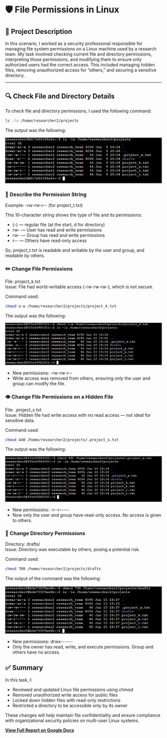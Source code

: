 # 🛡️ File Permissions in Linux

## 📘 Project Description

In this scenario, I worked as a security professional responsible for managing file system permissions on a Linux machine used by a research team. My task involved checking current file and directory permissions, interpreting those permissions, and modifying them to ensure only authorized users had the correct access. This included managing hidden files, removing unauthorized access for “others,” and securing a sensitive directory.

---

## 🔍 Check File and Directory Details

To check file and directory permissions, I used the following command:

```bash
ls -la /home/researcher2/projects
```

The output was the following:

![Query Screenshot: permissions](Portfolio_project_1_screenshots/1.png)

### 🧾 Describe the Permission String

Example: -rw-rw-r-- (for project_t.txt)

This 10-character string shows the type of file and its permissions:

- (-) — regular file (at the start, d for directory)
- rw- — User has read and write permissions
- rw- — Group has read and write permissions
- r-- — Others have read-only access

So, project_t.txt is readable and writable by the user and group, and readable by others.

### ✏️ Change File Permissions

File: project_k.txt <br>
Issue: File had world-writable access (-rw-rw-rw-), which is not secure.

Command used:

```bash
chmod o-w /home/researcher2/projects/project_k.txt
```

The output was the following:

![Query Screenshot: removed write permission](Portfolio_project_1_screenshots/2.png)

- New permissions: -rw-rw-r--
- Write access was removed from others, ensuring only the user and group can modify the file.

### 👁️ Change File Permissions on a Hidden File

File: .project_x.txt <br>
Issue: Hidden file had write access with no read access — not ideal for sensitive data.

Command used:

```bash
chmod 440 /home/researcher2/projects/.project_x.txt
```

The output was the following:

![Query Screenshot: changed permission of hidden file](Portfolio_project_1_screenshots/3.png)

- New permissions: -r--r-----
- Now only the user and group have read-only access. No access is given to others.

### 📁 Change Directory Permissions

Directory: drafts/ <br>
Issue: Directory was executable by others, posing a potential risk.

Command used:

```bash
chmod 700 /home/researcher2/projects/drafts
```

The output of the command was the following:

![Query Screenshot: changed permission of directory](Portfolio_project_1_screenshots/4.png)

- New permissions: drwx------
- Only the owner has read, write, and execute permissions. Group and others have no access.

## ✅ Summary

In this task, I:

- Reviewed and updated Linux file permissions using chmod
- Removed unauthorized write access for public files
- Locked down hidden files with read-only restrictions
- Restricted a directory to be accessible only by its owner

These changes will help maintain file confidentiality and ensure compliance with organizational security policies on multi-user Linux systems.

**[View Full Report on Google Docs](https://docs.google.com/document/d/1rWygd4CDuNllrm_A5tiY-r_CkiYetMoAZwS1xJEL0sU/edit?usp=sharing)**
